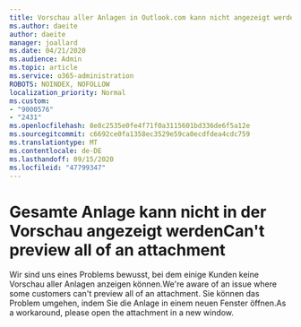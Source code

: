 ```yaml
---
title: Vorschau aller Anlagen in Outlook.com kann nicht angezeigt werden
ms.author: daeite
author: daeite
manager: joallard
ms.date: 04/21/2020
ms.audience: Admin
ms.topic: article
ms.service: o365-administration
ROBOTS: NOINDEX, NOFOLLOW
localization_priority: Normal
ms.custom:
- "9000576"
- "2431"
ms.openlocfilehash: 8e8c2535e0fe4f71f0a3115601bd336de6f5a12e
ms.sourcegitcommit: c6692ce0fa1358ec3529e59ca0ecdfdea4cdc759
ms.translationtype: MT
ms.contentlocale: de-DE
ms.lasthandoff: 09/15/2020
ms.locfileid: "47799347"
---
```

# <a name="cant-preview-all-of-an-attachment"></a><span data-ttu-id="00af2-102">Gesamte Anlage kann nicht in der Vorschau angezeigt werden</span><span class="sxs-lookup"><span data-stu-id="00af2-102">Can't preview all of an attachment</span></span>

<span data-ttu-id="00af2-103">Wir sind uns eines Problems bewusst, bei dem einige Kunden keine Vorschau aller Anlagen anzeigen können.</span><span class="sxs-lookup"><span data-stu-id="00af2-103">We're aware of an issue where some customers can't preview all of an attachment.</span></span> <span data-ttu-id="00af2-104">Sie können das Problem umgehen, indem Sie die Anlage in einem neuen Fenster öffnen.</span><span class="sxs-lookup"><span data-stu-id="00af2-104">As a workaround, please open the attachment in a new window.</span></span>